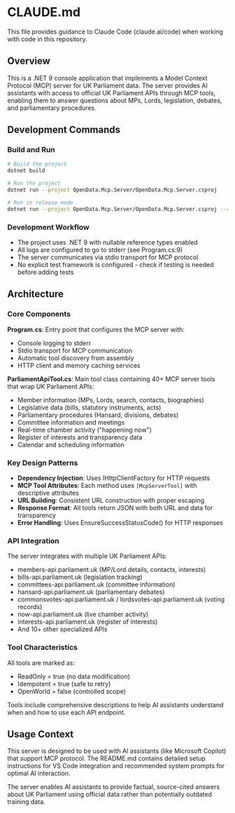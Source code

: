 # CLAUDE.md

This file provides guidance to Claude Code (claude.ai/code) when working with code in this repository.

## Overview

This is a .NET 9 console application that implements a Model Context Protocol (MCP) server for UK Parliament data. The server provides AI assistants with access to official UK Parliament APIs through MCP tools, enabling them to answer questions about MPs, Lords, legislation, debates, and parliamentary procedures.

## Development Commands

### Build and Run
```bash
# Build the project
dotnet build

# Run the project
dotnet run --project OpenData.Mcp.Server/OpenData.Mcp.Server.csproj

# Run in release mode
dotnet run --project OpenData.Mcp.Server/OpenData.Mcp.Server.csproj --configuration Release
```

### Development Workflow
- The project uses .NET 9 with nullable reference types enabled
- All logs are configured to go to stderr (see Program.cs:9)
- The server communicates via stdio transport for MCP protocol
- No explicit test framework is configured - check if testing is needed before adding tests

## Architecture

### Core Components

**Program.cs**: Entry point that configures the MCP server with:
- Console logging to stderr
- Stdio transport for MCP communication
- Automatic tool discovery from assembly
- HTTP client and memory caching services

**ParliamentApiTool.cs**: Main tool class containing 40+ MCP server tools that wrap UK Parliament APIs:
- Member information (MPs, Lords, search, contacts, biographies)
- Legislative data (bills, statutory instruments, acts)
- Parliamentary procedures (Hansard, divisions, debates)
- Committee information and meetings
- Real-time chamber activity ("happening now")
- Register of interests and transparency data
- Calendar and scheduling information

### Key Design Patterns

- **Dependency Injection**: Uses IHttpClientFactory for HTTP requests
- **MCP Tool Attributes**: Each method uses `[McpServerTool]` with descriptive attributes
- **URL Building**: Consistent URL construction with proper escaping
- **Response Format**: All tools return JSON with both URL and data for transparency
- **Error Handling**: Uses EnsureSuccessStatusCode() for HTTP responses

### API Integration

The server integrates with multiple UK Parliament APIs:
- members-api.parliament.uk (MP/Lord details, contacts, interests)
- bills-api.parliament.uk (legislation tracking)
- committees-api.parliament.uk (committee information)
- hansard-api.parliament.uk (parliamentary debates)
- commonsvotes-api.parliament.uk / lordsvotes-api.parliament.uk (voting records)
- now-api.parliament.uk (live chamber activity)
- interests-api.parliament.uk (register of interests)
- And 10+ other specialized APIs

### Tool Characteristics

All tools are marked as:
- ReadOnly = true (no data modification)
- Idempotent = true (safe to retry)
- OpenWorld = false (controlled scope)

Tools include comprehensive descriptions to help AI assistants understand when and how to use each API endpoint.

## Usage Context

This server is designed to be used with AI assistants (like Microsoft Copilot) that support MCP protocol. The README.md contains detailed setup instructions for VS Code integration and recommended system prompts for optimal AI interaction.

The server enables AI assistants to provide factual, source-cited answers about UK Parliament using official data rather than potentially outdated training data.